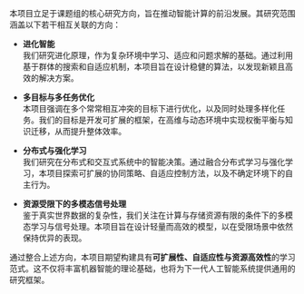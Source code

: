 本项目立足于课题组的核心研究方向，旨在推动智能计算的前沿发展。其研究范围涵盖以下若干相互关联的方向：

* **进化智能**<br>
  我们研究进化原理，作为复杂环境中学习、适应和问题求解的基础。通过利用基于群体的搜索和自适应机制，本项目旨在设计稳健的算法，以发现新颖且高效的解决方案。

* **多目标与多任务优化**<br>
  本项目强调在多个常常相互冲突的目标下进行优化，以及同时处理多样化任务。我们的目标是开发可扩展的框架，在高维与动态环境中实现权衡平衡与知识迁移，从而提升整体效率。

* **分布式与强化学习**<br>
  我们研究在分布式和交互式系统中的智能决策。通过融合分布式学习与强化学习，本项目探索可扩展的协同策略、自适应控制方法，以及不确定环境下的自主行为。

* **资源受限下的多模态信号处理**<br>
  鉴于真实世界数据的复杂性，我们关注在计算与存储资源有限的条件下的多模态学习与信号处理。本项目旨在设计轻量而高效的模型，以在受限场景中依然保持优异的表现。

通过整合上述方向，本项目期望构建具有**可扩展性、自适应性与资源高效性**的学习范式。这不仅将丰富机器智能的理论基础，也将为下一代人工智能系统提供通用的研究框架。

